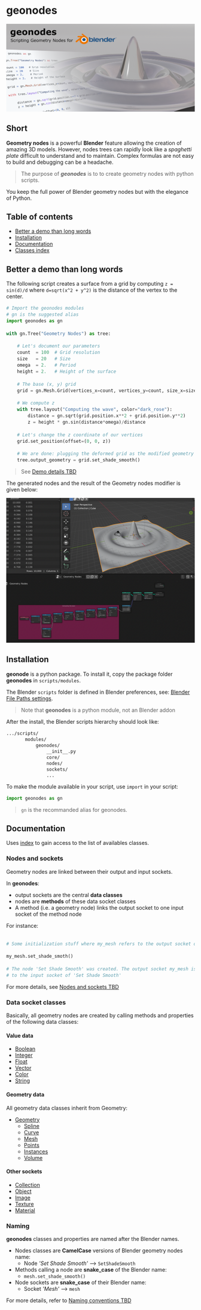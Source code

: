# geonodes

![Scripting Geometry Nodes for Blender](docs/images/geonodes.png)

## Short

**Geometry nodes** is a powerful **Blender** feature allowing the creation of amazing 3D models.
However, nodes trees can rapidly look like a _spaghetti plate_ difficult to understand and to maintain.
Complex formulas are not easy to build and debugging can be a headache.<br>
 
> The purpose of **_geonodes_** is to to create geometry nodes with python scripts.<br>
 
You keep the full power of Blender geometry nodes but with the elegance of Python.

## Table of contents

- [Better a demo than long words](#better-a-demo-than-long-words)
- [Installation](#installation)
- [Documentation](#documentation)
- [Classes index](docs/index.md)

## Better a demo than long words

The following script creates a surface from a grid by computing
`z = sin(d)/d` where `d=sqrt(x^2 + y^2)` is the distance of the vertex to the center.

```python
# Import the geonodes modules
# gn is the suggested alias
import geonodes as gn

with gn.Tree("Geometry Nodes") as tree:

    # Let's document our parameters
    count  = 100  # Grid resolution
    size   = 20   # Size
    omega  = 2.   # Period
    height = 2.   # Height of the surface
    
    # The base (x, y) grid
    grid = gn.Mesh.Grid(vertices_x=count, vertices_y=count, size_x=size, size_y=size)
    
    # We compute z
    with tree.layout("Computing the wave", color="dark_rose"):
        distance = gn.sqrt(grid.position.x**2 + grid.position.y**2)
        z = height * gn.sin(distance*omega)/distance
        
    # Let's change the z coordinate of our vertices
    grid.set_position(offset=(0, 0, z))
    
    # We are done: plugging the deformed grid as the modified geometry
    tree.output_geometry = grid.set_shade_smooth()     
```

> See [Demo details TBD](docs/demo_1.md)

The generated nodes and the result of the Geometry nodes modifier is given below:

<img src="docs/images/demo_intro.png" width="600" class="center">

## Installation

**geonode** is a python package. To install it, copy the package folder **geonodes** in `scripts/modules`.

The Blender `scripts` folder is defined in Blender preferences, see: [Blender File Paths settings](https://docs.blender.org/manual/en/latest/editors/preferences/file_paths.html).

> Note that **geonodes** is a python module, not an Blender addon

After the install, the Blender scripts hierarchy should look like:
```
.../scripts/
       modules/
           geonodes/
               __init__.py
               core/
               nodes/
               sockets/
               ...
```

To make the module available in your script, use `import` in your script:

```python
import geonodes as gn
```

> `gn` is the recommanded alias for geonodes.

## Documentation

Uses [index](docs/index.md) to gain access to the list of availables classes.

### Nodes and sockets

Geometry nodes are linked between their output and input sockets.

In **geonodes**:
- output sockets are the central **data classes**
- nodes are **methods** of these data socket classes
- A method (i.e. a geometry node) links the output socket to one input socket of the method node

For instance:

```python

# Some initialization stuff where my_mesh refers to the output socket of a node

my_mesh.set_shade_smoth()

# The node 'Set Shade Smooth' was created. The output socket my_mesh is now linked
# to the input socket of 'Set Shade Smooth'
```

For more details, see [Nodes and sockets TBD](nodes_and_sockets.md)

### Data socket classes

Basically, all geometry nodes are created by calling methods and properties of the following data classes:

#### Value data

- [Boolean](docs/sockets/Boolean.md)
- [Integer](docs/sockets/Integer.md)
- [Float](docs/sockets/Float.md)
- [Vector](docs/sockets/Vector.md)
- [Color](docs/sockets/Color.md)
- [String](docs/sockets/String.md)

#### Geometry data

All geometry data classes inherit from Geometry:

- [Geometry](docs/sockets/Geometry.md)
  - [Spline](docs/sockets/Spline.md)
  - [Curve](docs/sockets/Curve.md)
  - [Mesh](docs/sockets/Mesh.md)
  - [Points](docs/sockets/Points.md)
  - [Instances](docs/sockets/Instances.md)
  - [Volume](docs/sockets/Volume.md)

#### Other sockets
  - [Collection](docs/sockets/Boolean.md)
  - [Object](docs/sockets/Object.md)
  - [Image](docs/sockets/Image.md)
  - [Texture](docs/sockets/Texture.md)
  - [Material](docs/sockets/Material.md)

### Naming

**geonodes** classes and properties are named after the Blender names.

- Nodes classes are **CamelCase** versions of Blender geometry nodes name:
  - Node _'Set Shade Smooth'_ --> `SetShadeSmooth`
- Methods calling a node are **snake_case** of the Blender name:
  - `mesh.set_shade_smooth()`
- Node sockets are **snake_case** of their Blender name:
  - Socket _'Mesh'_ --> `mesh`

For more details, refer to [Naming conventions TBD](docs/naming.md)

